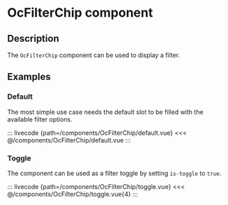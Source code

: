 # OcFilterChip component

## Description

The `OcFilterChip` component can be used to display a filter.

## Examples

### Default

The most simple use case needs the default slot to be filled with the available filter options.

::: livecode {path=/components/OcFilterChip/default.vue}
<<< @/components/OcFilterChip/default.vue
:::

### Toggle

The component can be used as a filter toggle by setting `is-toggle` to `true`.

::: livecode {path=/components/OcFilterChip/toggle.vue}
<<< @/components/OcFilterChip/toggle.vue{4}
:::
